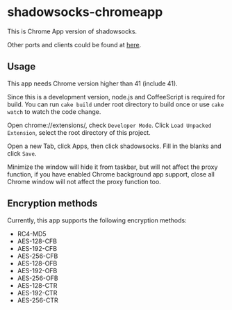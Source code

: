 shadowsocks-chromeapp
===========

This is Chrome App version of shadowsocks.

Other ports and clients could be found at
[here](https://github.com/shadowsocks/shadowsocks/wiki/Ports-and-Clients).

Usage
-----------

This app needs Chrome version higher than 41 (include 41).

Since this is a development version, node.js and CoffeeScript is required for build.
You can run `cake build` under root directory to build once
or use `cake watch` to watch the code change.

Open chrome://extensions/, check `Developer Mode`.
Click `Load Unpacked Extension`, select the root directory of this project.

Open a new Tab, click Apps, then click shadowsocks. Fill in the blanks and click
`Save`.

Minimize the window will hide it from taskbar, but will not affect the proxy function,
if you have enabled Chrome background app support,
close all Chrome window will not affect the proxy function too.

Encryption methods
-----------

Currently, this app supports the following encryption methods:
* RC4-MD5
* AES-128-CFB
* AES-192-CFB
* AES-256-CFB
* AES-128-OFB
* AES-192-OFB
* AES-256-OFB
* AES-128-CTR
* AES-192-CTR
* AES-256-CTR